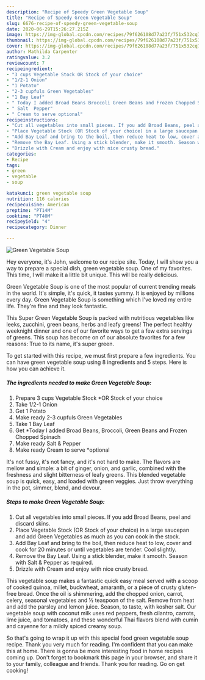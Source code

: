 ```yaml
---
description: "Recipe of Speedy Green Vegetable Soup"
title: "Recipe of Speedy Green Vegetable Soup"
slug: 6676-recipe-of-speedy-green-vegetable-soup
date: 2020-06-29T15:26:27.215Z
image: https://img-global.cpcdn.com/recipes/79f626108d77a23f/751x532cq70/green-vegetable-soup-recipe-main-photo.jpg
thumbnail: https://img-global.cpcdn.com/recipes/79f626108d77a23f/751x532cq70/green-vegetable-soup-recipe-main-photo.jpg
cover: https://img-global.cpcdn.com/recipes/79f626108d77a23f/751x532cq70/green-vegetable-soup-recipe-main-photo.jpg
author: Mathilda Carpenter
ratingvalue: 3.2
reviewcount: 7
recipeingredient:
- "3 cups Vegetable Stock OR Stock of your choice"
- "1/2-1 Onion"
- "1 Potato"
- "2-3 cupfuls Green Vegetables"
- "1 Bay Leaf"
- " Today I added Broad Beans Broccoli Green Beans and Frozen Chopped Spinach"
- " Salt  Pepper"
- " Cream to serve optional"
recipeinstructions:
- "Cut all vegetables into small pieces. If you add Broad Beans, peel and discard skins."
- "Place Vegetable Stock (OR Stock of your choice) in a large saucepan and add Green Vegetables as much as you can cook in the stock."
- "Add Bay Leaf and bring to the boil, then reduce heat to low, cover and cook for 20 minutes or until vegetables are tender. Cool slightly."
- "Remove the Bay Leaf. Using a stick blender, make it smooth. Season with Salt &amp; Pepper as required."
- "Drizzle with Cream and enjoy with nice crusty bread."
categories:
- Recipe
tags:
- green
- vegetable
- soup

katakunci: green vegetable soup 
nutrition: 116 calories
recipecuisine: American
preptime: "PT14M"
cooktime: "PT40M"
recipeyield: "4"
recipecategory: Dinner

---
```



![Green Vegetable Soup](https://img-global.cpcdn.com/recipes/79f626108d77a23f/751x532cq70/green-vegetable-soup-recipe-main-photo.jpg)

Hey everyone, it's John, welcome to our recipe site. Today, I will show you a way to prepare a special dish, green vegetable soup. One of my favorites. This time, I will make it a little bit unique. This will be really delicious.

Green Vegetable Soup is one of the most popular of current trending meals in the world. It's simple, it's quick, it tastes yummy. It is enjoyed by millions every day. Green Vegetable Soup is something which I've loved my entire life. They're fine and they look fantastic.

This Super Green Vegetable Soup is packed with nutritious vegetables like leeks, zucchini, green beans, herbs and leafy greens! The perfect healthy weeknight dinner and one of our favorite ways to get a few extra servings of greens. This soup has become on of our absolute favorites for a few reasons: True to its name, it&#39;s super green.


To get started with this recipe, we must first prepare a few ingredients. You can have green vegetable soup using 8 ingredients and 5 steps. Here is how you can achieve it.

<!--inarticleads1-->

##### The ingredients needed to make Green Vegetable Soup:

1. Prepare 3 cups Vegetable Stock *OR Stock of your choice
1. Take 1/2-1 Onion
1. Get 1 Potato
1. Make ready 2-3 cupfuls Green Vegetables
1. Take 1 Bay Leaf
1. Get  *Today I added Broad Beans, Broccoli, Green Beans and Frozen Chopped Spinach
1. Make ready  Salt &amp; Pepper
1. Make ready  Cream to serve *optional


It&#39;s not fussy, it&#39;s not fancy, and it&#39;s not hard to make. The flavors are mellow and simple: a bit of ginger, onion, and garlic, combined with the freshness and slight bitterness of leafy greens. This blended vegetable soup is quick, easy, and loaded with green veggies. Just throw everything in the pot, simmer, blend, and devour. 

<!--inarticleads2-->

##### Steps to make Green Vegetable Soup:

1. Cut all vegetables into small pieces. If you add Broad Beans, peel and discard skins.
1. Place Vegetable Stock (OR Stock of your choice) in a large saucepan and add Green Vegetables as much as you can cook in the stock.
1. Add Bay Leaf and bring to the boil, then reduce heat to low, cover and cook for 20 minutes or until vegetables are tender. Cool slightly.
1. Remove the Bay Leaf. Using a stick blender, make it smooth. Season with Salt &amp; Pepper as required.
1. Drizzle with Cream and enjoy with nice crusty bread.


This vegetable soup makes a fantastic quick easy meal served with a scoop of cooked quinoa, millet, buckwheat, amaranth, or a piece of crusty gluten-free bread. Once the oil is shimmering, add the chopped onion, carrot, celery, seasonal vegetables and ½ teaspoon of the salt. Remove from heat and add the parsley and lemon juice. Season, to taste, with kosher salt. Our vegetable soup with coconut milk uses red peppers, fresh cilantro, carrots, lime juice, and tomatoes, and these wonderful Thai flavors blend with cumin and cayenne for a mildly spiced creamy soup. 

So that's going to wrap it up with this special food green vegetable soup recipe. Thank you very much for reading. I'm confident that you can make this at home. There is gonna be more interesting food in home recipes coming up. Don't forget to bookmark this page in your browser, and share it to your family, colleague and friends. Thank you for reading. Go on get cooking!

